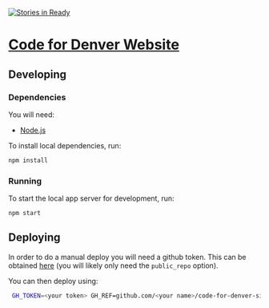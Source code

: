 [![Stories in Ready](https://badge.waffle.io/codefordenver/code-for-denver-site.png?label=ready&title=Ready)](http://waffle.io/codefordenver/code-for-denver-site)

# [Code for Denver Website](http://www.codefordenver.org/)

## Developing

### Dependencies
You will need:
- [Node.js](https://nodejs.org/)

To install local dependencies, run:
```bash
npm install
```

### Running
To start the local app server for development, run:
```
npm start
```

## Deploying

In order to do a manual deploy you will need a github token. This can be obtained
[here](https://github.com/settings/tokens) (you will likely only need the `public_repo` option).

You can then deploy using:
```bash
 GH_TOKEN=<your token> GH_REF=github.com/<your name>/code-for-denver-site.git ./deploy.sh
```
